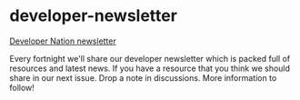 # developer-newsletter
[Developer Nation newsletter](https://www.developernation.net/)

Every fortnight we'll share our developer newsletter which is packed full of resources and latest news. If you have a resource that you think we should share in our next issue. Drop a note in discussions.
More information to follow!
